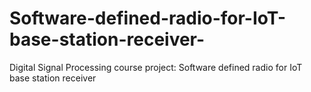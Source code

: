 # Software-defined-radio-for-IoT-base-station-receiver-
Digital Signal Processing course project: Software defined radio for IoT base station receiver 
